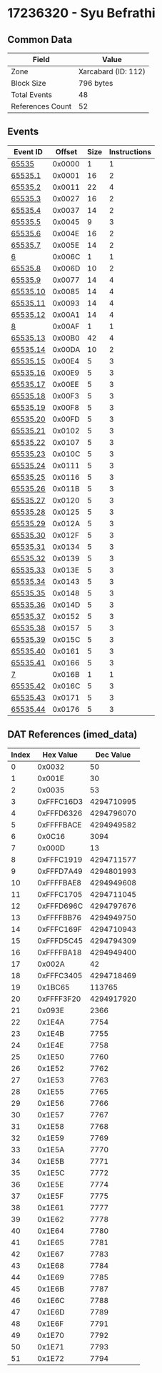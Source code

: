 # 17236320 - Syu Befrathi

## Common Data

| Field            | Value               |
|------------------|---------------------|
| Zone             | Xarcabard (ID: 112) |
| Block Size       | 796 bytes           |
| Total Events     | 48                  |
| References Count | 52                  |

## Events

| Event ID                  | Offset   |   Size |   Instructions |
|---------------------------|----------|--------|----------------|
| [65535](./65535.md)       | 0x0000   |      1 |              1 |
| [65535.1](./65535.1.md)   | 0x0001   |     16 |              2 |
| [65535.2](./65535.2.md)   | 0x0011   |     22 |              4 |
| [65535.3](./65535.3.md)   | 0x0027   |     16 |              2 |
| [65535.4](./65535.4.md)   | 0x0037   |     14 |              2 |
| [65535.5](./65535.5.md)   | 0x0045   |      9 |              3 |
| [65535.6](./65535.6.md)   | 0x004E   |     16 |              2 |
| [65535.7](./65535.7.md)   | 0x005E   |     14 |              2 |
| [6](./6.md)               | 0x006C   |      1 |              1 |
| [65535.8](./65535.8.md)   | 0x006D   |     10 |              2 |
| [65535.9](./65535.9.md)   | 0x0077   |     14 |              4 |
| [65535.10](./65535.10.md) | 0x0085   |     14 |              4 |
| [65535.11](./65535.11.md) | 0x0093   |     14 |              4 |
| [65535.12](./65535.12.md) | 0x00A1   |     14 |              4 |
| [8](./8.md)               | 0x00AF   |      1 |              1 |
| [65535.13](./65535.13.md) | 0x00B0   |     42 |              4 |
| [65535.14](./65535.14.md) | 0x00DA   |     10 |              2 |
| [65535.15](./65535.15.md) | 0x00E4   |      5 |              3 |
| [65535.16](./65535.16.md) | 0x00E9   |      5 |              3 |
| [65535.17](./65535.17.md) | 0x00EE   |      5 |              3 |
| [65535.18](./65535.18.md) | 0x00F3   |      5 |              3 |
| [65535.19](./65535.19.md) | 0x00F8   |      5 |              3 |
| [65535.20](./65535.20.md) | 0x00FD   |      5 |              3 |
| [65535.21](./65535.21.md) | 0x0102   |      5 |              3 |
| [65535.22](./65535.22.md) | 0x0107   |      5 |              3 |
| [65535.23](./65535.23.md) | 0x010C   |      5 |              3 |
| [65535.24](./65535.24.md) | 0x0111   |      5 |              3 |
| [65535.25](./65535.25.md) | 0x0116   |      5 |              3 |
| [65535.26](./65535.26.md) | 0x011B   |      5 |              3 |
| [65535.27](./65535.27.md) | 0x0120   |      5 |              3 |
| [65535.28](./65535.28.md) | 0x0125   |      5 |              3 |
| [65535.29](./65535.29.md) | 0x012A   |      5 |              3 |
| [65535.30](./65535.30.md) | 0x012F   |      5 |              3 |
| [65535.31](./65535.31.md) | 0x0134   |      5 |              3 |
| [65535.32](./65535.32.md) | 0x0139   |      5 |              3 |
| [65535.33](./65535.33.md) | 0x013E   |      5 |              3 |
| [65535.34](./65535.34.md) | 0x0143   |      5 |              3 |
| [65535.35](./65535.35.md) | 0x0148   |      5 |              3 |
| [65535.36](./65535.36.md) | 0x014D   |      5 |              3 |
| [65535.37](./65535.37.md) | 0x0152   |      5 |              3 |
| [65535.38](./65535.38.md) | 0x0157   |      5 |              3 |
| [65535.39](./65535.39.md) | 0x015C   |      5 |              3 |
| [65535.40](./65535.40.md) | 0x0161   |      5 |              3 |
| [65535.41](./65535.41.md) | 0x0166   |      5 |              3 |
| [7](./7.md)               | 0x016B   |      1 |              1 |
| [65535.42](./65535.42.md) | 0x016C   |      5 |              3 |
| [65535.43](./65535.43.md) | 0x0171   |      5 |              3 |
| [65535.44](./65535.44.md) | 0x0176   |      5 |              3 |

## DAT References (imed_data)

|   Index | Hex Value   |   Dec Value |
|---------|-------------|-------------|
|       0 | 0x0032      |          50 |
|       1 | 0x001E      |          30 |
|       2 | 0x0035      |          53 |
|       3 | 0xFFFC16D3  |  4294710995 |
|       4 | 0xFFFD6326  |  4294796070 |
|       5 | 0xFFFFBACE  |  4294949582 |
|       6 | 0x0C16      |        3094 |
|       7 | 0x000D      |          13 |
|       8 | 0xFFFC1919  |  4294711577 |
|       9 | 0xFFFD7A49  |  4294801993 |
|      10 | 0xFFFFBAE8  |  4294949608 |
|      11 | 0xFFFC1705  |  4294711045 |
|      12 | 0xFFFD696C  |  4294797676 |
|      13 | 0xFFFFBB76  |  4294949750 |
|      14 | 0xFFFC169F  |  4294710943 |
|      15 | 0xFFFD5C45  |  4294794309 |
|      16 | 0xFFFFBA18  |  4294949400 |
|      17 | 0x002A      |          42 |
|      18 | 0xFFFC3405  |  4294718469 |
|      19 | 0x1BC65     |      113765 |
|      20 | 0xFFFF3F20  |  4294917920 |
|      21 | 0x093E      |        2366 |
|      22 | 0x1E4A      |        7754 |
|      23 | 0x1E4B      |        7755 |
|      24 | 0x1E4E      |        7758 |
|      25 | 0x1E50      |        7760 |
|      26 | 0x1E52      |        7762 |
|      27 | 0x1E53      |        7763 |
|      28 | 0x1E55      |        7765 |
|      29 | 0x1E56      |        7766 |
|      30 | 0x1E57      |        7767 |
|      31 | 0x1E58      |        7768 |
|      32 | 0x1E59      |        7769 |
|      33 | 0x1E5A      |        7770 |
|      34 | 0x1E5B      |        7771 |
|      35 | 0x1E5C      |        7772 |
|      36 | 0x1E5E      |        7774 |
|      37 | 0x1E5F      |        7775 |
|      38 | 0x1E61      |        7777 |
|      39 | 0x1E62      |        7778 |
|      40 | 0x1E64      |        7780 |
|      41 | 0x1E65      |        7781 |
|      42 | 0x1E67      |        7783 |
|      43 | 0x1E68      |        7784 |
|      44 | 0x1E69      |        7785 |
|      45 | 0x1E6B      |        7787 |
|      46 | 0x1E6C      |        7788 |
|      47 | 0x1E6D      |        7789 |
|      48 | 0x1E6F      |        7791 |
|      49 | 0x1E70      |        7792 |
|      50 | 0x1E71      |        7793 |
|      51 | 0x1E72      |        7794 |
